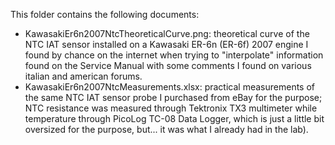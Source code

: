 This folder contains the following documents:
- KawasakiEr6n2007NtcTheoreticalCurve.png: theoretical curve of the NTC IAT sensor installed on a Kawasaki ER-6n (ER-6f) 2007 engine I found by chance on the internet when trying to "interpolate" information found on the Service Manual with some comments I found on various italian and american forums.
- KawasakiEr6n2007NtcMeasurements.xlsx: practical measurements of the same NTC IAT sensor probe I purchased from eBay for the purpose; NTC resistance was measured through Tektronix TX3 multimeter while temperature through PicoLog TC-08 Data Logger, which is just a little bit oversized for the purpose, but... it was what I already had in the lab).